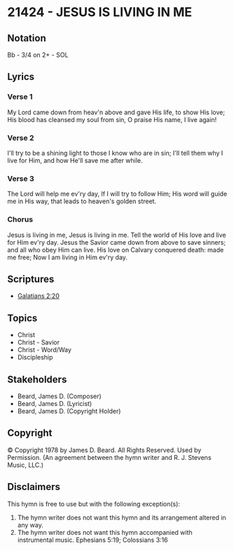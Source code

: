 # 21424 - JESUS IS LIVING IN ME

## Notation

Bb - 3/4 on 2+ - SOL

## Lyrics

### Verse 1

My Lord came down from heav'n above and gave His life, to show His love; His blood has cleansed my soul from sin, O praise His name, I live again!

### Verse 2

I'll try to be a shining light to those I know who are in sin; I'll tell them why I live for Him, and how He'll save me after while.

### Verse 3

The Lord will help me ev'ry day, If I will try to follow Him; His word will guide me in His way, that leads to heaven's golden street.

### Chorus

Jesus is living in me, Jesus is living in me. Tell the world of His love and live for Him ev'ry day. Jesus the Savior came down from above to save sinners; and all who obey Him can live. His love on Calvary conquered death: made me free; Now I am living in Him ev'ry day.


## Scriptures

- [Galatians 2:20](https://www.biblegateway.com/passage/?search=Galatians%202%3A20)

## Topics

- Christ
- Christ - Savior
- Christ - Word/Way
- Discipleship

## Stakeholders

- Beard, James D. (Composer)
- Beard, James D. (Lyricist)
- Beard, James D. (Copyright Holder)

## Copyright

© Copyright 1978 by James D. Beard. All Rights Reserved. Used by Permission.
(An agreement between the hymn writer and R. J. Stevens Music, LLC.)

## Disclaimers

This hymn is free to use but with the following exception(s):
1. The hymn writer does not want this hymn and its arrangement altered in any way.
2. The hymn writer does not want this hymn accompanied with instrumental music.
Ephesians 5:19; Colossians 3:16

